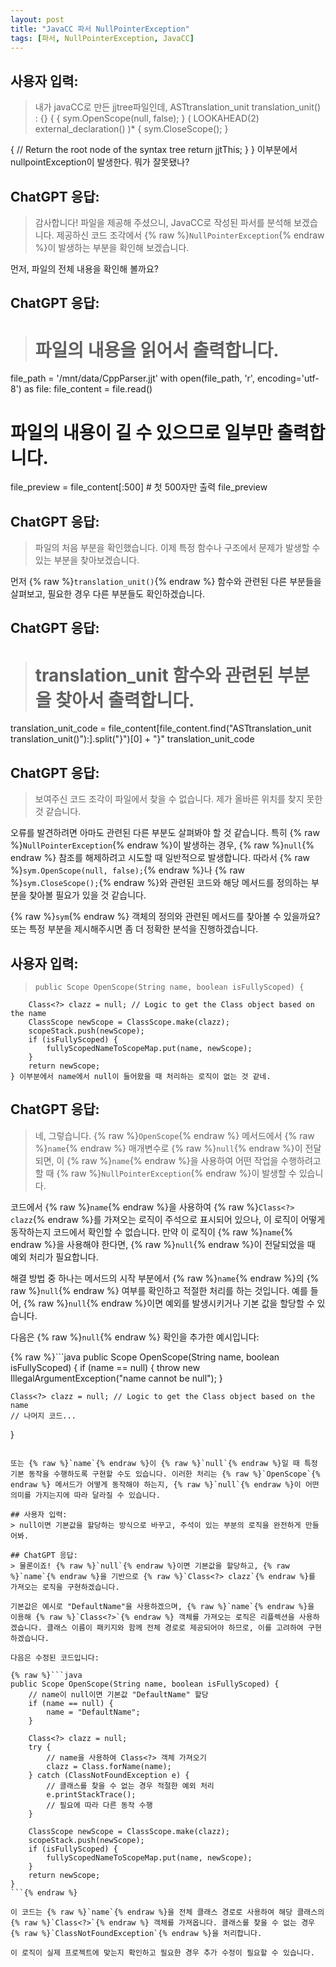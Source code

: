 ```yaml
---
layout: post
title: "JavaCC 파서 NullPointerException"
tags: [파서, NullPointerException, JavaCC]
---
```


## 사용자 입력:
> 내가 javaCC로 만든 jjtree파일인데, ASTtranslation_unit translation_unit() :
{}
{
   { sym.OpenScope(null, false); }
   ( LOOKAHEAD(2) external_declaration() )* <EOF>
   { sym.CloseScope();
   }

   {           // Return the root node of the syntax tree
    return jjtThis;
   }
} 이부분에서 nullpointException이 발생한다. 뭐가 잘못됐나?

## ChatGPT 응답:
> 감사합니다! 파일을 제공해 주셨으니, JavaCC로 작성된 파서를 분석해 보겠습니다. 제공하신 코드 조각에서 {% raw %}`NullPointerException`{% endraw %}이 발생하는 부분을 확인해 보겠습니다.

먼저, 파일의 전체 내용을 확인해 볼까요?

## ChatGPT 응답:
> # 파일의 내용을 읽어서 출력합니다.
file_path = '/mnt/data/CppParser.jjt'
with open(file_path, 'r', encoding='utf-8') as file:
    file_content = file.read()

# 파일의 내용이 길 수 있으므로 일부만 출력합니다.
file_preview = file_content[:500]  # 첫 500자만 출력
file_preview

## ChatGPT 응답:
> 파일의 처음 부분을 확인했습니다. 이제 특정 함수나 구조에서 문제가 발생할 수 있는 부분을 찾아보겠습니다.

먼저 {% raw %}`translation_unit()`{% endraw %} 함수와 관련된 다른 부분들을 살펴보고, 필요한 경우 다른 부분들도 확인하겠습니다.

## ChatGPT 응답:
> # translation_unit 함수와 관련된 부분을 찾아서 출력합니다.
translation_unit_code = file_content[file_content.find("ASTtranslation_unit translation_unit()"):].split("}")[0] + "}"
translation_unit_code

## ChatGPT 응답:
> 보여주신 코드 조각이 파일에서 찾을 수 없습니다. 제가 올바른 위치를 찾지 못한 것 같습니다.

오류를 발견하려면 아마도 관련된 다른 부분도 살펴봐야 할 것 같습니다. 특히 {% raw %}`NullPointerException`{% endraw %}이 발생하는 경우, {% raw %}`null`{% endraw %} 참조를 해제하려고 시도할 때 일반적으로 발생합니다. 따라서 {% raw %}`sym.OpenScope(null, false);`{% endraw %}나 {% raw %}`sym.CloseScope();`{% endraw %}와 관련된 코드와 해당 메서드를 정의하는 부분을 찾아볼 필요가 있을 것 같습니다.

{% raw %}`sym`{% endraw %} 객체의 정의와 관련된 메서드를 찾아볼 수 있을까요? 또는 특정 부분을 제시해주시면 좀 더 정확한 분석을 진행하겠습니다.

## 사용자 입력:
>     public Scope OpenScope(String name, boolean isFullyScoped) {
        Class<?> clazz = null; // Logic to get the Class object based on the name
        ClassScope newScope = ClassScope.make(clazz);
        scopeStack.push(newScope);
        if (isFullyScoped) {
            fullyScopedNameToScopeMap.put(name, newScope);
        }
        return newScope;
    } 이부분에서 name에서 null이 들어왔을 때 처리하는 로직이 없는 것 같네.

## ChatGPT 응답:
> 네, 그렇습니다. {% raw %}`OpenScope`{% endraw %} 메서드에서 {% raw %}`name`{% endraw %} 매개변수로 {% raw %}`null`{% endraw %}이 전달되면, 이 {% raw %}`name`{% endraw %}을 사용하여 어떤 작업을 수행하려고 할 때 {% raw %}`NullPointerException`{% endraw %}이 발생할 수 있습니다.

코드에서 {% raw %}`name`{% endraw %}을 사용하여 {% raw %}`Class<?> clazz`{% endraw %}를 가져오는 로직이 주석으로 표시되어 있으나, 이 로직이 어떻게 동작하는지 코드에서 확인할 수 없습니다. 만약 이 로직이 {% raw %}`name`{% endraw %}을 사용해야 한다면, {% raw %}`null`{% endraw %}이 전달되었을 때 예외 처리가 필요합니다.

해결 방법 중 하나는 메서드의 시작 부분에서 {% raw %}`name`{% endraw %}의 {% raw %}`null`{% endraw %} 여부를 확인하고 적절한 처리를 하는 것입니다. 예를 들어, {% raw %}`null`{% endraw %}이면 예외를 발생시키거나 기본 값을 할당할 수 있습니다.

다음은 {% raw %}`null`{% endraw %} 확인을 추가한 예시입니다:

{% raw %}```java
public Scope OpenScope(String name, boolean isFullyScoped) {
    if (name == null) {
        throw new IllegalArgumentException("name cannot be null");
    }
    
    Class<?> clazz = null; // Logic to get the Class object based on the name
    // 나머지 코드...
}
```{% endraw %}

또는 {% raw %}`name`{% endraw %}이 {% raw %}`null`{% endraw %}일 때 특정 기본 동작을 수행하도록 구현할 수도 있습니다. 이러한 처리는 {% raw %}`OpenScope`{% endraw %} 메서드가 어떻게 동작해야 하는지, {% raw %}`null`{% endraw %}이 어떤 의미를 가지는지에 따라 달라질 수 있습니다.

## 사용자 입력:
> null이면 기본값을 할당하는 방식으로 바꾸고, 주석이 있는 부분의 로직을 완전하게 만들어봐.

## ChatGPT 응답:
> 물론이죠! {% raw %}`null`{% endraw %}이면 기본값을 할당하고, {% raw %}`name`{% endraw %}을 기반으로 {% raw %}`Class<?> clazz`{% endraw %}를 가져오는 로직을 구현하겠습니다.

기본값은 예시로 "DefaultName"을 사용하겠으며, {% raw %}`name`{% endraw %}을 이용해 {% raw %}`Class<?>`{% endraw %} 객체를 가져오는 로직은 리플렉션을 사용하겠습니다. 클래스 이름이 패키지와 함께 전체 경로로 제공되어야 하므로, 이를 고려하여 구현하겠습니다.

다음은 수정된 코드입니다:

{% raw %}```java
public Scope OpenScope(String name, boolean isFullyScoped) {
    // name이 null이면 기본값 "DefaultName" 할당
    if (name == null) {
        name = "DefaultName";
    }

    Class<?> clazz = null;
    try {
        // name을 사용하여 Class<?> 객체 가져오기
        clazz = Class.forName(name);
    } catch (ClassNotFoundException e) {
        // 클래스를 찾을 수 없는 경우 적절한 예외 처리
        e.printStackTrace();
        // 필요에 따라 다른 동작 수행
    }

    ClassScope newScope = ClassScope.make(clazz);
    scopeStack.push(newScope);
    if (isFullyScoped) {
        fullyScopedNameToScopeMap.put(name, newScope);
    }
    return newScope;
}
```{% endraw %}

이 코드는 {% raw %}`name`{% endraw %}을 전체 클래스 경로로 사용하여 해당 클래스의 {% raw %}`Class<?>`{% endraw %} 객체를 가져옵니다. 클래스를 찾을 수 없는 경우 {% raw %}`ClassNotFoundException`{% endraw %}을 처리합니다.

이 로직이 실제 프로젝트에 맞는지 확인하고 필요한 경우 추가 수정이 필요할 수 있습니다.

